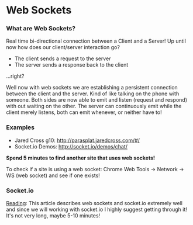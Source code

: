 # Web Sockets

### What are Web Sockets?
Real time bi-directional connection between a Client and a Server! Up until now how does our client/server interaction go?
* The client sends a request to the server
* The server sends a response back to the client

...right?

Well now with web sockets we are establishing a persistent connection between the client and the server. Kind of like talking on the phone with someone. Both sides are now able to emit and listen (request and respond) with out waiting on the other. The server can continuously emit while the client merely listens, both can emit whenever, or neither have to!

### Examples
<!-- Only a few people should be on Jared's site at once, otherwise it will crash the server  -->
* Jared Cross g10: http://parasplat.jaredcross.com/#/
* Socket.io Demos: http://socket.io/demos/chat/

**Spend 5 minutes to find another site that uses web sockets!**

To check if a site is using a web socket:
Chrome Web Tools -> Network -> WS (web socket) and see if one exists!
<!-- Agar.io and Slack both do to show as in class examples! -->
### Socket.io
[Reading](https://davidwalsh.name/websocket):
This article describes web sockets and socket.io extremely well and since we will working with socket.io I highly suggest getting through it! It's not very long, maybe 5-10 minutes!
